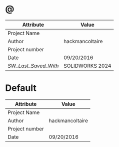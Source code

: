 # @
| Attribute | Value |
| ---  | ---     |
| Project Name |  |
| Author | hackmancoltaire |
| Project number |  |
| Date | 09/20/2016 |
| _SW_Last_Saved_With_ | SOLIDWORKS 2024 |
# Default
| Attribute | Value |
| ---  | ---     |
| Project Name |  |
| Author | hackmancoltaire |
| Project number |  |
| Date | 09/20/2016 |
